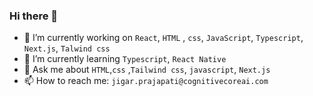 ### Hi there 👋

- 🔭 I’m currently working on `React`, `HTML` , `css`, `JavaScript`, `Typescript`, `Next.js`, `Talwind css`
- 🌱 I’m currently learning `Typescript`, `React Native`
- 💬 Ask me about `HTML`,`css` ,`Tailwind css`, `javascript`, `Next.js`
- 📫 How to reach me: `jigar.prajapati@cognitivecoreai.com`


